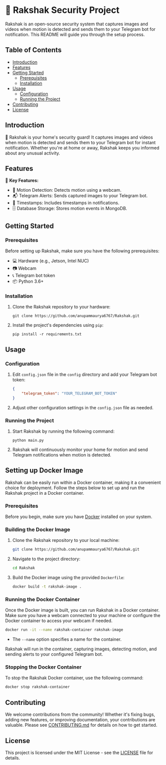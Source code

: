 # 🏡 Rakshak Security Project

Rakshak is an open-source security system that captures images and videos when motion is detected and sends them to your Telegram bot for notification. This README will guide you through the setup process.

## Table of Contents

- [Introduction](#introduction)
- [Features](#features)
- [Getting Started](#getting-started)
  - [Prerequisites](#prerequisites)
  - [Installation](#installation)
- [Usage](#usage)
  - [Configuration](#configuration)
  - [Running the Project](#running-the-project)
- [Contributing](#contributing)
- [License](#license)

## Introduction

🏡 Rakshak is your home's security guard! It captures images and videos when motion is detected and sends them to your Telegram bot for instant notification. Whether you're at home or away, Rakshak keeps you informed about any unusual activity.

## Features

🌟 **Key Features:**

- 📸 Motion Detection: Detects motion using a webcam.
- 📬 Telegram Alerts: Sends captured images to your Telegram bot.
- 📅 Timestamps: Includes timestamps in notifications.
- 🗄️ Database Storage: Stores motion events in MongoDB.

## Getting Started

### Prerequisites

Before setting up Rakshak, make sure you have the following prerequisites:

- 💻 Hardware (e.g., Jetson, Intel NUC)
- 📷 Webcam
- 📞 Telegram bot token
- 📦 Python 3.6+

### Installation

1. Clone the Rakshak repository to your hardware:

   ```shell
   git clone https://github.com/anupammaurya6767/Rakshak.git
   ```

2. Install the project's dependencies using `pip`:

   ```shell
   pip install -r requirements.txt
   ```

## Usage

### Configuration

1. Edit `config.json` file in the `config` directory and add your Telegram bot token:

   ```json
   {
       "telegram_token": "YOUR_TELEGRAM_BOT_TOKEN"
   }
   ```

2. Adjust other configuration settings in the `config.json` file as needed.

### Running the Project

1. Start Rakshak by running the following command:

   ```shell
   python main.py
   ```

2. Rakshak will continuously monitor your home for motion and send Telegram notifications when motion is detected.

## Setting up Docker Image

Rakshak can be easily run within a Docker container, making it a convenient choice for deployment. Follow the steps below to set up and run the Rakshak project in a Docker container.

### Prerequisites

Before you begin, make sure you have [Docker](https://www.docker.com/) installed on your system.

### Building the Docker Image

1. Clone the Rakshak repository to your local machine:

   ```sh
   git clone https://github.com/anupammaurya6767/Rakshak.git
   ```

2. Navigate to the project directory:

   ```sh
   cd Rakshak
   ```

3. Build the Docker image using the provided `Dockerfile`:

   ```sh
   docker build -t rakshak-image .
   ```

### Running the Docker Container

Once the Docker image is built, you can run Rakshak in a Docker container. Make sure you have a webcam connected to your machine or configure the Docker container to access your webcam if needed.

```sh
docker run -it --name rakshak-container rakshak-image
```

- The `--name` option specifies a name for the container.

Rakshak will run in the container, capturing images, detecting motion, and sending alerts to your configured Telegram bot.

### Stopping the Docker Container

To stop the Rakshak Docker container, use the following command:

```sh
docker stop rakshak-container
```

## Contributing

We welcome contributions from the community! Whether it's fixing bugs, adding new features, or improving documentation, your contributions are valuable. Please see [CONTRIBUTING.md](CONTRIBUTING.md) for details on how to get started.

## License

This project is licensed under the MIT License - see the [LICENSE](LICENSE) file for details.
